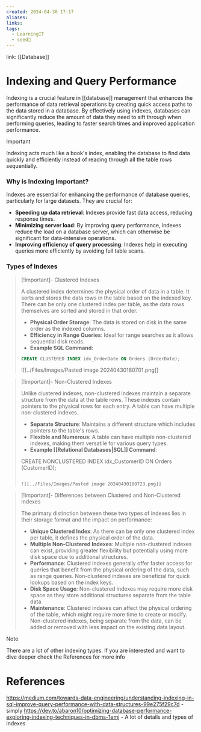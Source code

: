 ```yaml
---
created: 2024-04-30 17:17
aliases: 
links: 
tags:
  - LearningIT
  - seed🌱
---
```

link: [[Database]]

# Indexing and Query Performance


Indexing is a crucial feature in [[database]] management that enhances the performance of data retrieval operations by creating quick access paths to the data stored in a database. By effectively using indexes, databases can significantly reduce the amount of data they need to sift through when performing queries, leading to faster search times and improved application performance.

> [!important]
> 
> Indexing acts much like a book's index, enabling the database to find data quickly and efficiently instead of reading through all the table rows sequentially.

### Why is Indexing Important?

Indexes are essential for enhancing the performance of database queries, particularly for large datasets. They are crucial for:

- **Speeding up data retrieval**: Indexes provide fast data access, reducing response times.
- **Minimizing server load**: By improving query performance, indexes reduce the load on a database server, which can otherwise be significant for data-intensive operations.
- **Improving efficiency of query processing**: Indexes help in executing queries more efficiently by avoiding full table scans.

### Types of Indexes

> [!important]- Clustered Indexes
> 
>A clustered index determines the physical order of data in a table. It sorts and stores the data rows in the table based on the indexed key. There can be only one clustered index per table, as the data rows themselves are sorted and stored in that order.
>
> - **Physical Order Storage**: The data is stored on disk in the same order as the indexed columns.
> - **Efficiency in Range Queries**: Ideal for range searches as it allows sequential disk reads.
> - **Example SQL Command**:
>
>``` sql
>CREATE CLUSTERED INDEX idx_OrderDate ON Orders (OrderDate);
>```
>
>![[../Files/Images/Pasted image 20240430180701.png]]


> [!important]- Non-Clustered Indexes
>
>Unlike clustered indexes, non-clustered indexes maintain a separate structure from the data at the table rows. These indexes contain pointers to the physical rows for each entry. A table can have multiple non-clustered indexes.
>
>
> 
> - **Separate Structure**: Maintains a different structure which includes pointers to the table's rows.
> - **Flexible and Numerous**: A table can have multiple non-clustered indexes, making them versatile for various query types.
> - **Example [[Relational Databases|SQL]] Command**:
>     
>CREATE NONCLUSTERED INDEX idx_CustomerID ON Orders (CustomerID);
>```
> 
> ![[../Files/Images/Pasted image 20240430180723.png]]

> [!important]- Differences between Clustered and Non-Clustered Indexes
> 
> The primary distinction between these two types of indexes lies in their storage format and the impact on performance:
> 
> - **Unique Clustered Index**: As there can be only one clustered index per table, it defines the physical order of the data.
> - **Multiple Non-Clustered Indexes**: Multiple non-clustered indexes can exist, providing greater flexibility but potentially using more disk space due to additional structures.
> - **Performance**: Clustered indexes generally offer faster access for queries that benefit from the physical ordering of the data, such as range queries. Non-clustered indexes are beneficial for quick lookups based on the index keys.
> - **Disk Space Usage**: Non-clustered indexes may require more disk space as they store additional structures separate from the table data.
> - **Maintenance**: Clustered indexes can affect the physical ordering of the table, which might require more time to create or modify. Non-clustered indexes, being separate from the data, can be added or removed with less impact on the existing data layout.


> [!note] 
> There are a lot of other indexing types. If you are interested and want to dive deeper check the References for more info

# References

https://medium.com/towards-data-engineering/understanding-indexing-in-sql-improve-query-performance-with-data-structures-99e275f29c7d - simply
https://dev.to/abaron10/optimizing-database-performance-exploring-indexing-techniques-in-dbms-1emj - A lot of details and types of indexes

